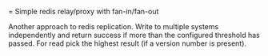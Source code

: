 = Simple redis relay/proxy with fan-in/fan-out

Another approach to redis replication. Write to multiple systems independently
and return success if more than the configured threshold has passed. For read
pick the highest result (if a version number is present).

